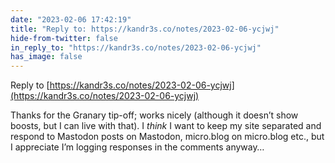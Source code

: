 ```yaml
---
date: "2023-02-06 17:42:19"
title: "Reply to: https://kandr3s.co/notes/2023-02-06-ycjwj"
hide-from-twitter: false
in_reply_to: "https://kandr3s.co/notes/2023-02-06-ycjwj"
has_image: false
---
```


Reply to [https://kandr3s.co/notes/2023-02-06-ycjwj](https://kandr3s.co/notes/2023-02-06-ycjwj)

Thanks for the Granary tip-off; works nicely (although it doesn’t show boosts, but I can live with that). I _think_ I want to keep my site separated and respond to Mastodon posts on Mastodon, micro.blog on micro.blog etc., but I appreciate I’m logging responses in the comments anyway…
